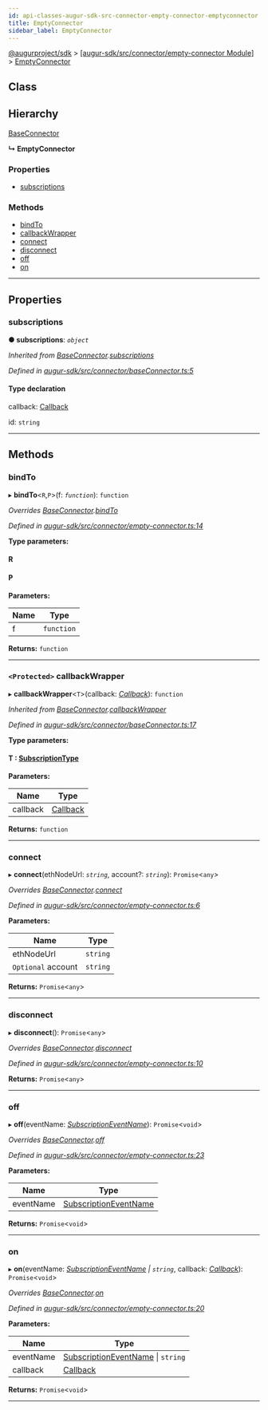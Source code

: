 ```yaml
---
id: api-classes-augur-sdk-src-connector-empty-connector-emptyconnector
title: EmptyConnector
sidebar_label: EmptyConnector
---
```


[@augurproject/sdk](api-readme.md) > [[augur-sdk/src/connector/empty-connector Module]](api-modules-augur-sdk-src-connector-empty-connector-module.md) > [EmptyConnector](api-classes-augur-sdk-src-connector-empty-connector-emptyconnector.md)

## Class

## Hierarchy

 [BaseConnector](api-classes-augur-sdk-src-connector-baseconnector-baseconnector.md)

**↳ EmptyConnector**

### Properties

* [subscriptions](api-classes-augur-sdk-src-connector-empty-connector-emptyconnector.md#subscriptions)

### Methods

* [bindTo](api-classes-augur-sdk-src-connector-empty-connector-emptyconnector.md#bindto)
* [callbackWrapper](api-classes-augur-sdk-src-connector-empty-connector-emptyconnector.md#callbackwrapper)
* [connect](api-classes-augur-sdk-src-connector-empty-connector-emptyconnector.md#connect)
* [disconnect](api-classes-augur-sdk-src-connector-empty-connector-emptyconnector.md#disconnect)
* [off](api-classes-augur-sdk-src-connector-empty-connector-emptyconnector.md#off)
* [on](api-classes-augur-sdk-src-connector-empty-connector-emptyconnector.md#on)

---

## Properties

<a id="subscriptions"></a>

###  subscriptions

**● subscriptions**: *`object`*

*Inherited from [BaseConnector](api-classes-augur-sdk-src-connector-baseconnector-baseconnector.md).[subscriptions](api-classes-augur-sdk-src-connector-baseconnector-baseconnector.md#subscriptions)*

*Defined in [augur-sdk/src/connector/baseConnector.ts:5](https://github.com/AugurProject/augur/blob/304ca83772/packages/augur-sdk/src/connector/baseConnector.ts#L5)*

#### Type declaration

[event: `string`]: `object`

 callback: [Callback](api-modules-augur-sdk-src-events-module.md#callback)

 id: `string`

___

## Methods

<a id="bindto"></a>

###  bindTo

▸ **bindTo**<`R`,`P`>(f: *`function`*): `function`

*Overrides [BaseConnector](api-classes-augur-sdk-src-connector-baseconnector-baseconnector.md).[bindTo](api-classes-augur-sdk-src-connector-baseconnector-baseconnector.md#bindto)*

*Defined in [augur-sdk/src/connector/empty-connector.ts:14](https://github.com/AugurProject/augur/blob/304ca83772/packages/augur-sdk/src/connector/empty-connector.ts#L14)*

**Type parameters:**

#### R 
#### P 
**Parameters:**

| Name | Type |
| ------ | ------ |
| f | `function` |

**Returns:** `function`

___
<a id="callbackwrapper"></a>

### `<Protected>` callbackWrapper

▸ **callbackWrapper**<`T`>(callback: *[Callback](api-modules-augur-sdk-src-events-module.md#callback)*): `function`

*Inherited from [BaseConnector](api-classes-augur-sdk-src-connector-baseconnector-baseconnector.md).[callbackWrapper](api-classes-augur-sdk-src-connector-baseconnector-baseconnector.md#callbackwrapper)*

*Defined in [augur-sdk/src/connector/baseConnector.ts:17](https://github.com/AugurProject/augur/blob/304ca83772/packages/augur-sdk/src/connector/baseConnector.ts#L17)*

**Type parameters:**

#### T :  [SubscriptionType](api-modules-augur-sdk-src-event-handlers-module.md#subscriptiontype)
**Parameters:**

| Name | Type |
| ------ | ------ |
| callback | [Callback](api-modules-augur-sdk-src-events-module.md#callback) |

**Returns:** `function`

___
<a id="connect"></a>

###  connect

▸ **connect**(ethNodeUrl: *`string`*, account?: *`string`*): `Promise`<`any`>

*Overrides [BaseConnector](api-classes-augur-sdk-src-connector-baseconnector-baseconnector.md).[connect](api-classes-augur-sdk-src-connector-baseconnector-baseconnector.md#connect)*

*Defined in [augur-sdk/src/connector/empty-connector.ts:6](https://github.com/AugurProject/augur/blob/304ca83772/packages/augur-sdk/src/connector/empty-connector.ts#L6)*

**Parameters:**

| Name | Type |
| ------ | ------ |
| ethNodeUrl | `string` |
| `Optional` account | `string` |

**Returns:** `Promise`<`any`>

___
<a id="disconnect"></a>

###  disconnect

▸ **disconnect**(): `Promise`<`any`>

*Overrides [BaseConnector](api-classes-augur-sdk-src-connector-baseconnector-baseconnector.md).[disconnect](api-classes-augur-sdk-src-connector-baseconnector-baseconnector.md#disconnect)*

*Defined in [augur-sdk/src/connector/empty-connector.ts:10](https://github.com/AugurProject/augur/blob/304ca83772/packages/augur-sdk/src/connector/empty-connector.ts#L10)*

**Returns:** `Promise`<`any`>

___
<a id="off"></a>

###  off

▸ **off**(eventName: *[SubscriptionEventName](api-enums-augur-sdk-src-constants-subscriptioneventname.md)*): `Promise`<`void`>

*Overrides [BaseConnector](api-classes-augur-sdk-src-connector-baseconnector-baseconnector.md).[off](api-classes-augur-sdk-src-connector-baseconnector-baseconnector.md#off)*

*Defined in [augur-sdk/src/connector/empty-connector.ts:23](https://github.com/AugurProject/augur/blob/304ca83772/packages/augur-sdk/src/connector/empty-connector.ts#L23)*

**Parameters:**

| Name | Type |
| ------ | ------ |
| eventName | [SubscriptionEventName](api-enums-augur-sdk-src-constants-subscriptioneventname.md) |

**Returns:** `Promise`<`void`>

___
<a id="on"></a>

###  on

▸ **on**(eventName: *[SubscriptionEventName](api-enums-augur-sdk-src-constants-subscriptioneventname.md) \| `string`*, callback: *[Callback](api-modules-augur-sdk-src-events-module.md#callback)*): `Promise`<`void`>

*Overrides [BaseConnector](api-classes-augur-sdk-src-connector-baseconnector-baseconnector.md).[on](api-classes-augur-sdk-src-connector-baseconnector-baseconnector.md#on)*

*Defined in [augur-sdk/src/connector/empty-connector.ts:20](https://github.com/AugurProject/augur/blob/304ca83772/packages/augur-sdk/src/connector/empty-connector.ts#L20)*

**Parameters:**

| Name | Type |
| ------ | ------ |
| eventName | [SubscriptionEventName](api-enums-augur-sdk-src-constants-subscriptioneventname.md) \| `string` |
| callback | [Callback](api-modules-augur-sdk-src-events-module.md#callback) |

**Returns:** `Promise`<`void`>

___

